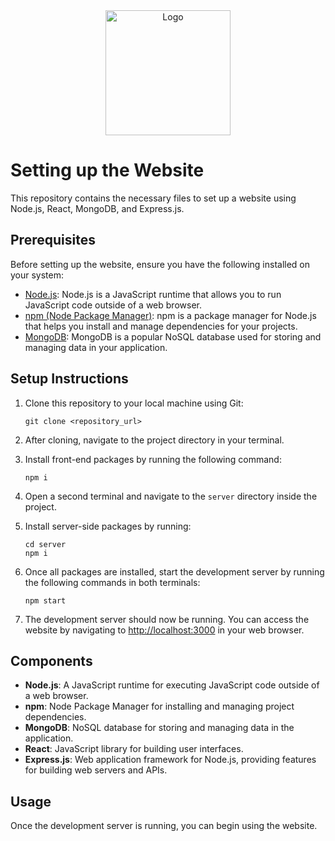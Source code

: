 <center>
  <img src="https://arjun.needs-to-s.top/7bUuh84.png" alt="Logo" width="200">
</center>

# Setting up the Website

This repository contains the necessary files to set up a website using Node.js, React, MongoDB, and Express.js.

## Prerequisites

Before setting up the website, ensure you have the following installed on your system:

- [Node.js](https://nodejs.org/en): Node.js is a JavaScript runtime that allows you to run JavaScript code outside of a web browser.
- [npm (Node Package Manager)](https://www.npmjs.com): npm is a package manager for Node.js that helps you install and manage dependencies for your projects.
- [MongoDB](https://www.mongodb.com): MongoDB is a popular NoSQL database used for storing and managing data in your application.

## Setup Instructions

1. Clone this repository to your local machine using Git:

    ```
    git clone <repository_url>
    ```

2. After cloning, navigate to the project directory in your terminal.

3. Install front-end packages by running the following command:

    ```
    npm i
    ```

4. Open a second terminal and navigate to the `server` directory inside the project.

5. Install server-side packages by running:

    ```
    cd server
    npm i
    ```

6. Once all packages are installed, start the development server by running the following commands in both terminals:

    ```
    npm start
    ```

7. The development server should now be running. You can access the website by navigating to [http://localhost:3000](http://localhost:3000) in your web browser.

## Components

- **Node.js**: A JavaScript runtime for executing JavaScript code outside of a web browser.
- **npm**: Node Package Manager for installing and managing project dependencies.
- **MongoDB**: NoSQL database for storing and managing data in the application.
- **React**: JavaScript library for building user interfaces.
- **Express.js**: Web application framework for Node.js, providing features for building web servers and APIs.

## Usage

Once the development server is running, you can begin using the website.

